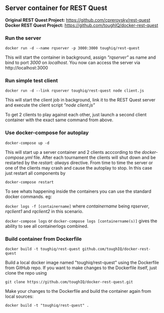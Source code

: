 ## Server container for REST Quest
__Original REST Quest Project:__ https://github.com/cprerovsky/rest-quest
__Docker REST Quest Project:__ https://github.com/toughIQ/docker-rest-quest

### Run the server
`docker run -d --name rqserver -p 3000:3000 toughiq/rest-quest`

This will start the container in background, assign _"rqserver"_ as name and bind to port _3000_ on _localhost_. You now can access the server via http://localhost:3000

### Run simple test client
`docker run -d --link rqserver toughiq/rest-quest node client.js`

This will start the client job in background, link it to the REST Quest server and execute the client script _"node client.js"_

To get 2 clients to play against each other, just launch a second client container with the exact same command from above.

### Use docker-compose for autoplay
`docker-compose up -d`

This will start up a server container and 2 clients acccording to the _docker-compose.yml_ file. After each tournament the clients will shut down and be restarted by the _restart: always_ directive. From time to time the server or one of the clients may crash and cause the autoplay to stop. In this case just restart all components by

`docker-compose restart`  

To see whats happening inside the containers you can use the standard docker commands. eg:

`docker logs -f [containername]`
where _containername_ being _rqserver_, _rqclient1_ and _rqclient2_ in this scenario.

`docker-compose logs` or `docker-compose logs [containername(s)]`  gives the ability to see all containerlogs combined.

### Build container from Dockerfile
`docker build -t toughiq/rest-quest github.com/toughIQ/docker-rest-quest`

Build a local docker image named "toughiq/rest-quest" using the Dockerfile from GitHub repo. If you want to make changes to the Dockerfile itself, just clone the repo using

`git clone https://github.com/toughIQ/docker-rest-quest.git`

Make your changes to the Dockerfile and build the container again from local sources:

`docker build -t "toughiq/rest-quest" .`

